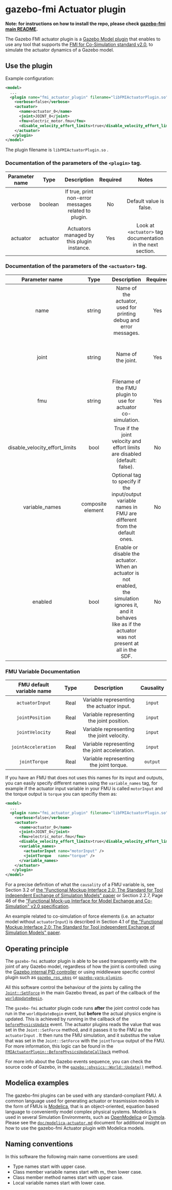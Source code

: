 # gazebo-fmi Actuator plugin 

**Note: for instructions on how to install the repo, please check [gazebo-fmi main README](../../README.md).**

The Gazebo FMI actuator plugin is a [Gazebo Model plugin](http://gazebosim.org/tutorials?tut=plugins_model) that enables to use any tool that supports the [FMI for Co-Simulation standard v2.0](https://fmi-standard.org/), to simulate
the actuator dynamics of a Gazebo model.

## Use the plugin 
Example configuration: 
~~~xml
<model>
  ...
  <plugin name="fmi_actuator_plugin" filename="libFMIActuatorPlugin.so">
    <verbose>false</verbose>
    <actuator>
      <name>actuator_0</name> 
      <joint>JOINT_0</joint> 
      <fmu>electric_motor.fmu</fmu>
      <disable_velocity_effort_limits>true</disable_velocity_effort_limits>
    </actuator>
   </plugin>
</model>
~~~
The plugin filename is `libFMIActuatorPlugin.so` .

### Documentation of the parameters of the `<plugin>` tag.
| Parameter name | Type    | Description                 | Required  |  Notes |
|:--------------:|:-------:|:--------------------------: |:---------:|:-----:|
| verbose        | boolean | If true, print non-error messages related to plugin. | No | Default value is false. | 
| actuator       | actuator | Actuators managed by this plugin instance. | Yes | Look at `<actuator>` tag documentation in the next section. |


### Documentation of the parameters of the `<actuator>` tag.

| Parameter name | Type    | Description                 | Required  |  Notes |
|:--------------:|:-------:|:--------------------------: |:---------:|:-----:|
| name           | string  | Name of the actuator, used for printing debug and error messages. | Yes | |
| joint          | string  | Name of the joint. | Yes | The total list of joints contained in the model is scanned and the first joint that **ends** with this  name string is found. This is done to easily support nested models. Alternatively you can specify directly the **scoped joint name** as well.  | 
| fmu            | string  | Filename of the FMU plugin to use for actuator co-simulation. | Yes | This name is passed to the [`gazebo::common::SystemPaths::FindFile`](http://osrf-distributions.s3.amazonaws.com/gazebo/api/9.0.0/classgazebo_1_1common_1_1SystemPaths.html#a9e03f07eac9f89d8c4c14af5660fa938) method to find the absolute location of the FMU file. Adding the directory containing the FMUs to the [`GAZEBO_RESOURCE_PATH`](http://gazebosim.org/tutorials?tut=components) should be sufficient to make it visible to the plugin. |
| disable_velocity_effort_limits   | bool | True if the joint velocity and effort limits are disabled (default: false). | No |  This is useful if the transmission input is in a unit completly different from N or Nm, and the effort limits will be completly unrealisting for the actuator input. |
| variable_names | composite element | Optional tag to specify if the input/output variable names in FMU are different from the default ones. | No | |
| enabled | bool | Enable or disable the actuator. When an actuator is not enabled, the simulation ignores it, and it behaves like as if the actuator was not present at all in the SDF. | No | Default value: true |

### FMU Variable Documentation

| FMU default variable name | Type | Description       | Causality |
|:--------------:|:-------:|:--------------------------: |:---------:|
| `actuatorInput` | Real | Variable representing the actuator input. |  `input` |
| `jointPosition` | Real | Variable representing the joint position. | `input`|
| `jointVelocity` | Real| Variable representing the joint velocity. | `input` |
| `jointAcceleration` | Real | Variable representing the joint acceleration. |  `input` |
| `jointTorque`   | Real | Variable representing the joint torque. | `output` |

If you have an FMU that does not uses this names for its input and outputs, you can easily specify different names using the `variable_names` tag,
for example if the actuator input variable in your FMU is called `motorInput` and the torque output is `torque` you can specifiy them as:
~~~xml
<model>
  ...
  <plugin name="fmi_actuator_plugin" filename="libFMIActuatorPlugin.so">
    <verbose>false</verbose>
    <actuator>
      <name>actuator_0</name>
      <joint>JOINT_0</joint>
      <fmu>electric_motor.fmu</fmu>
      <disable_velocity_effort_limits>true</disable_velocity_effort_limits>
      <variable_names>
        <actuatorInput name="motorInput" />
        <jointTorque   name="torque" />
      </variable_names>
    </actuator>
   </plugin>
</model>
~~~

For a precise definition of what the `causality` of a FMU variable is, see Section 3.2 of [the "Functional Mockup Interface 2.0: The Standard for Tool independent Exchange of Simulation Models" paper](http://lup.lub.lu.se/search/ws/files/5428900/2972293.pdf) or 
Section 2.2.7, Page 46 of the ["Functional Mock-up Interface for
Model Exchange and Co-Simulation" v2.0 specification](https://svn.modelica.org/fmi/branches/public/specifications/v2.0/FMI_for_ModelExchange_and_CoSimulation_v2.0.pdf).



An example related to co-simulation of force elements (i.e. an actuator model without `actuatorInput`)  is described in Section 4.1 of [the "Functional Mockup Interface 2.0: The Standard for Tool independent Exchange of Simulation Models" paper](http://lup.lub.lu.se/search/ws/files/5428900/2972293.pdf). 

## Operating principle
The `gazebo-fmi` actuator plugin is able to be used transparently with the joint of any Gazebo model, regardless of how the joint is controlled: using the [Gazebo internal PID controller](http://gazebosim.org/tutorials?tut=guided_i5) or using middleware specific control plugin such as [`gazebo_ros_pkgs`](http://wiki.ros.org/gazebo_ros_pkgs) or [`gazebo-yarp-plugins`](https://github.com/robotology/gazebo-yarp-plugins).

All this software control the behaviour of the joints by calling the [`Joint::SetForce`](http://osrf-distributions.s3.amazonaws.com/gazebo/api/9.0.0/classgazebo_1_1physics_1_1Joint.html#ab2491053d1c5ebb97c377064797af494) in the main Gazebo thread, as part of the callback of the [`worldUpdateBegin`](http://osrf-distributions.s3.amazonaws.com/gazebo/api/9.0.0/classgazebo_1_1event_1_1Events.html#a78186ba279aac53f069f74143c53a4e4).

The `gazebo-fmi` actuator plugin code runs **after** the joint control code has run in the `worldUpdateBegin` event, but **before** the actual physics engine is updated.
This is achieved by running in the callback of the [`beforePhysicsUpdate`](http://osrf-distributions.s3.amazonaws.com/gazebo/api/9.0.0/classgazebo_1_1event_1_1Events.html#a18e51f6dcd556597aa4fcd35aaa4b8b2) event. The actuator plugins reads the value that was set in the `Joint::SetForce` method,
and it passes it to the FMU as the `actuatorInput` . It then runs the FMU simulation, and it substitus the value that was set in the `Joint::SetForce` with the
`jointTorque` output of the FMU. For more information, this logic can be found in the [`FMIActuatorPlugin::BeforePhysicsUpdateCallback`](https://github.com/robotology-playground/gazebo-fmi/blob/master/plugins/actuator/FMIActuatorPlugin.cc#L203) method.

For more info about the Gazebo events sequence, you can check the source code of Gazebo, in the [`gazebo::physics::World::Update()`](https://bitbucket.org/osrf/gazebo/src/01c7f8b1d68448bc618b575ad1c7ec13fee2b87f/gazebo/physics/World.cc#lines-746) method.


## Modelica examples
The gazebo-fmi plugins can be used with any standard-compliant FMU.
A common language used for generating actuator or trasmission models in the form of FMUs is [Modelica](https://www.modelica.org/), that is
an object-oriented, equation based language to conveniently model complex physical systems. Modelica is used in several  Simulation Environments, such as [OpenModelica](https://openmodelica.org/) or [Dymola](https://www.3ds.com/products-services/catia/products/dymola).
Please see the [`doc/modelica-actuator.md`](doc/modelica-actuator.md) document for additional insight on how to use the gazebo-fmi Actuator plugin with Modelica models.

## Naming conventions

In this software the following main name conventions are used:
* Type names start with upper case.
* Class member variabile names start with m_ then lower case.
* Class member method names start with upper case.
* Local variabile names start with lower case.





